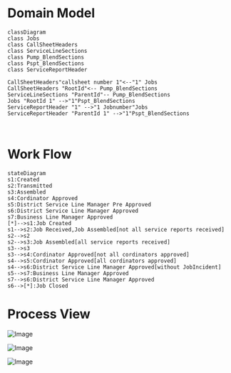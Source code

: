 # Domain Model

```mermaid
classDiagram
class Jobs
class CallSheetHeaders
class ServiceLineSections
class Pump_BlendSections
class Pspt_BlendSections
class ServiceReportHeader

CallSheetHeaders"callsheet number 1"<--"1" Jobs
CallSheetHeaders "RootId"<-- Pump_BlendSections
ServiceLineSections "ParentId"-- Pump_BlendSections
Jobs "RootId 1" -->"1"Pspt_BlendSections
ServiceReportHeader "1" -->"1 Jobnumber"Jobs
ServiceReportHeader "ParentId 1" -->"1"Pspt_BlendSections



```

# Work Flow

```mermaid
stateDiagram
s1:Created
s2:Transmitted
s3:Assembled
s4:Cordinator Approved
s5:District Service Line Manager Pre Approved
s6:District Service Line Manager Approved
s7:Business Line Manager Approved
[*]-->s1:Job Created
s1-->s2:Job Received,Job Assembled[not all service reports received]
s2-->s2
s2-->s3:Job Assembled[all service reports received]
s3-->s3
s3-->s4:Cordinator Approved[not all cordinators approved]
s4-->s5:Cordinator Approved[all cordinators approved]
s4-->s6:District Service Line Manager Approved[without JobIncident]
s5-->s7:Business Line Manager Approved
s7-->s6:District Service Line Manager Approved
s6-->[*]:Job Closed
```

# Process View

![Image](https://github.com/Sanjel-Energy-Services/eService_WorkItems/assets/37645176/9b3c687a-c033-4884-ac1c-b5453bf176bd)

![Image](https://github.com/Sanjel-Energy-Services/eService_WorkItems/assets/37645176/8df727df-c6a0-426c-9eb4-d96dbe5e49bd)

![Image](https://github.com/Sanjel-Energy-Services/eService_WorkItems/assets/37645176/3cbc468b-7160-4720-984d-05b8aa0ff5a9)



## 

